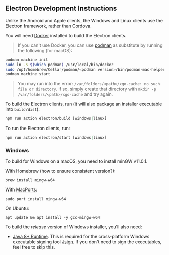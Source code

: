 ## Electron Development Instructions

Unlike the Android and Apple clients, the Windows and Linux clients use the Electron framework, rather than Cordova.

You will need [Docker](https://www.docker.com/) installed to build the Electron clients.

> If you can't use Docker, you can use [podman](https://podman.io) as substitute by running the following (for macOS):

```sh
podman machine init
sudo ln -s $(which podman) /usr/local/bin/docker
sudo /opt/homebrew/Cellar/podman/<podman version>/bin/podman-mac-helper install
podman machine start
```

> You may run into the error: `/var/folders/<path>/xgo-cache: no such file or directory`. If so, simply create that directory with `mkdir -p /var/folders/<path>/xgo-cache` and try again.

To build the Electron clients, run (it will also package an installer executable into `build/dist`):

```sh
npm run action electron/build [windows|linux]
```

To run the Electron clients, run:

```sh
npm run action electron/start [windows|linux]
```

### Windows

To build for Windows on a macOS, you need to install minGW v11.0.1.

With Homebrew (how to ensure consistent version?):

```
brew install mingw-w64
```

With [MacPorts](https://www.mingw-w64.org/downloads/#macports):

```
sudo port install mingw-w64
```

On Ubuntu:

```
apt update && apt install -y gcc-mingw-w64
```

To build the _release_ version of Windows installer, you'll also need:

- [Java 8+ Runtime](https://www.java.com/en/download/). This is required for the cross-platform Windows executable signing tool [Jsign](https://ebourg.github.io/jsign/). If you don't need to sign the executables, feel free to skip this.
